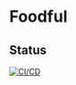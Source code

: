 # Foodful 
## Status
[![CI/CD](https://travis-ci.com/pppttl/Foodful.svg?token=fCBQsvWZDJ6NAK8iQkMW&branch=dev)](https://travis-ci.com/pppttl/Foodful)